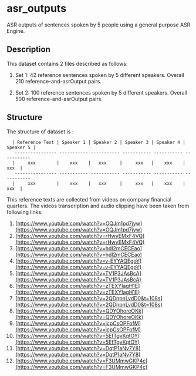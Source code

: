 # asr_outputs
ASR outputs of sentences spoken by 5 people using a general purpose ASR Engine.

## Description
This dataset contains 2 files described as follows:
  1. Set 1: 42 reference sentences spoken by 5 different speakers. Overall 210 reference-and-asrOutput pairs.
  
  2. Set 2: 100 reference sentences spoken by 5 different speakers. Overall 500 reference-and-asrOutput pairs.
  
## Structure
The structure of dataset is :
      
      | Reference Text | Speaker 1 | Speaker 2 | Speaker 3 | Speaker 4 | Speaker 5 |
       ---------------- ----------- ----------- ----------- ----------- -----------
      |     xxx        |    xxx    |   xxx     |     xxx   |    xxx    |      xxx  | 
       ---------------- ----------- ----------- ----------- ----------- -----------
      |     xxx        |    xxx    |   xxx     |     xxx   |    xxx    |      xxx  | 
      

This reference texts are collected from videos on company financial quarters. The videos transcription and audio clipping have been taken from following links:
    
1.  [https://www.youtube.com/watch?v=OQJm1pd7jyw](https://www.youtube.com/watch?v=OQJm1pd7jyw)
2.  [https://www.youtube.com/watch?v=rHwyEMxF4VQ](https://www.youtube.com/watch?v=rHwyEMxF4VQ)
3.  [https://www.youtube.com/watch?v=hdl2mCECEao](https://www.youtube.com/watch?v=hdl2mCECEao)
4.  [https://www.youtube.com/watch?v=v-EYYAQEgoY](https://www.youtube.com/watch?v=v-EYYAQEgoY)
5.  [https://www.youtube.com/watch?v=TV1P3JAsBcA](https://www.youtube.com/watch?v=TV1P3JAsBcA)
6.  [https://www.youtube.com/watch?v=zTEXYIagH1E](https://www.youtube.com/watch?v=zTEXYIagH1E)
7.  [https://www.youtube.com/watch?v=2QDnpnLvdD0&t=108s](https://www.youtube.com/watch?v=2QDnpnLvdD0&t=108s)
8.  [https://www.youtube.com/watch?v=QDYOhoreOKk](https://www.youtube.com/watch?v=QDYOhoreOKk)
9.  [https://www.youtube.com/watch?v=jcpCsOPFofM](https://www.youtube.com/watch?v=jcpCsOPFofM)
10. [https://www.youtube.com/watch?v=5EfTgvKqtOY](https://www.youtube.com/watch?v=5EfTgvKqtOY)
11. [https://www.youtube.com/watch?v=DqtP1aNv7Y8](https://www.youtube.com/watch?v=DqtP1aNv7Y8)
12. [https://www.youtube.com/watch?v=F3UMmwGKP4c](https://www.youtube.com/watch?v=F3UMmwGKP4c)
    

